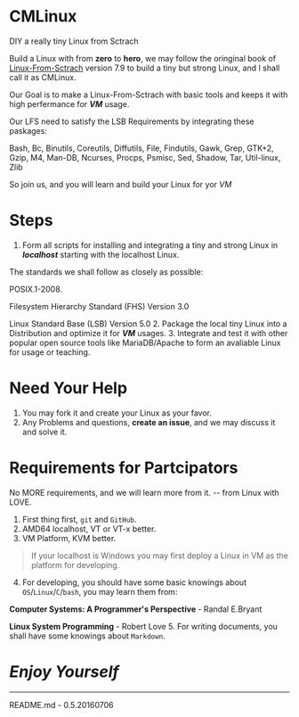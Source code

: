 # CMLinux
DIY a really tiny Linux from Sctrach

Build a Linux with from **zero** to **hero**, we may follow the oringinal book of [Linux-From-Sctrach](http://www.linuxfromscratch.org/lfs/downloads/stable/LFS-BOOK-7.9-NOCHUNKS.html) version 7.9 to build a tiny but strong Linux, and I shall call it as CMLinux.

> 
Our Goal is to make a Linux-From-Sctrach with basic tools and keeps it with high perfermance for ***VM*** usage.
> 
Our LFS need to satisfy the LSB Requirements by integrating these paskages:
> 
Bash, Bc, Binutils, Coreutils, Diffutils, File, Findutils, Gawk, Grep, GTK+2, Gzip, M4, Man-DB, Ncurses, Procps, Psmisc, Sed, Shadow, Tar, Util-linux, Zlib
>
So join us, and you will learn and build your Linux for yor *VM*

# Steps
1. Form all scripts for installing and integrating a tiny and strong Linux in ***localhost*** starting with the localhost Linux.

> 
The standards we shall follow as closely as possible:
>> 
POSIX.1-2008.
>>
Filesystem Hierarchy Standard (FHS) Version 3.0
>>
Linux Standard Base (LSB) Version 5.0
2. Package the local tiny Linux into a Distribution and optimize it for ***VM*** usages.
3. Integrate and test it with other popular open source tools like MariaDB/Apache to form an avaliable Linux for usage or teaching.

# Need Your Help
1. You may fork it and create your Linux as your favor.
2. Any Problems and questions, **create an issue**, and we may discuss it and solve it.

# Requirements for Partcipators
> 
No MORE requirements, and we will learn more from it.  -- from Linux with LOVE.

1. First thing first, `git` and `GitHub`.
2. AMD64 localhost, VT or VT-x better.
3. VM Platform, KVM better.

> If your localhost is Windows you may first deploy a Linux in VM as the platform for developing.
4. For developing, you should have some basic knowings about `OS`/`Linux`/`C`/`bash`, you may learn them from:

> 
**Computer Systems: A Programmer's Perspective** -  Randal E.Bryant
> 
**Linux System Programming** - Robert Love 
5. For writing documents, you shall have some knowings about `Markdown`.

# *Enjoy Yourself*

---
README.md - 0.5.20160706